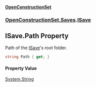 #### [OpenConstructionSet](index.md 'index')
### [OpenConstructionSet.Saves](index.md#OpenConstructionSet_Saves 'OpenConstructionSet.Saves').[ISave](Ctkxwo+aKH6hcxhzKw7nag.md 'OpenConstructionSet.Saves.ISave')
## ISave.Path Property
Path of the [ISave](Ctkxwo+aKH6hcxhzKw7nag.md 'OpenConstructionSet.Saves.ISave')'s root folder.  
```csharp
string Path { get; }
```
#### Property Value
[System.String](https://docs.microsoft.com/en-us/dotnet/api/System.String 'System.String')
